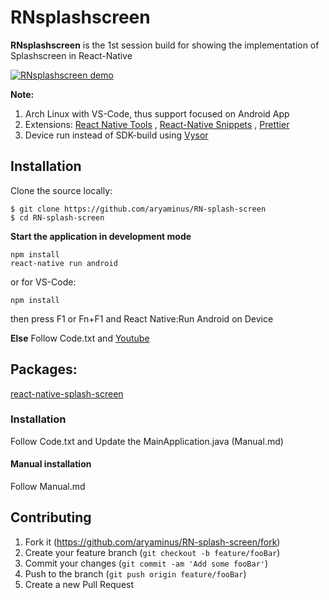 # RNsplashscreen

**RNsplashscreen** is the 1st session build for showing the implementation of Splashscreen in React-Native

[![RNsplashscreen demo](https://i.imgur.com/iaoLU3O.gif)](http://www.youtube.com/watch?v=gC2iDVl4RRM)

**Note:**

1. Arch Linux with VS-Code, thus support focused on Android App
2. Extensions: <a href="https://marketplace.visualstudio.com/items?itemName=vsmobile.vscode-react-native" target="_blank">React Native Tools</a> , <a href="https://marketplace.visualstudio.com/items?itemName=EQuimper.react-native-react-redux" target="_blank">React-Native Snippets</a> , <a href="https://marketplace.visualstudio.com/items?itemName=esbenp.prettier-vscode" target="_blank">Prettier</a>
3. Device run instead of SDK-build using <a href="https://chrome.google.com/webstore/detail/vysor/gidgenkbbabolejbgbpnhbimgjbffefm" target="_blank">Vysor</a>

## Installation

Clone the source locally:
```
$ git clone https://github.com/aryaminus/RN-splash-screen
$ cd RN-splash-screen
```

**Start the application in development mode**
```
npm install
react-native run android
```
or for VS-Code:
```
npm install
```
then press F1 or Fn+F1 and React Native:Run Android on Device 

**Else**
Follow Code.txt and <a href="https://youtu.be/rCWojb0frwc" target="_blank">Youtube</a>

## Packages:
<a href="https://github.com/crazycodeboy/react-native-splash-screen" target="_blank">react-native-splash-screen</a>

### Installation
Follow Code.txt and Update the MainApplication.java (Manual.md)

#### Manual installation  

Follow Manual.md

## Contributing

1. Fork it (<https://github.com/aryaminus/RN-splash-screen/fork>)
2. Create your feature branch (`git checkout -b feature/fooBar`)
3. Commit your changes (`git commit -am 'Add some fooBar'`)
4. Push to the branch (`git push origin feature/fooBar`)
5. Create a new Pull Request


